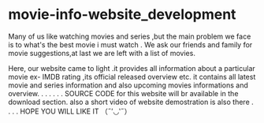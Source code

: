 # movie-info-website_development

Many of us like watching movies and series ,but the main problem we face is to what's the best movie i must watch . 
We ask our friends and family for movie suggestions,at last we are left with a list of movies.

Here, our website came to light .it provides all information about a particular movie ex- IMDB rating ,its official released overview etc.
it contains all latest movie and series information and also upcoming movies informations and overview.
.
.
.
.
.
.
SOURCE CODE for this website will br available in the download section.
also a short video of website demostration is also there
.
.
.
.
HOPE YOU WILL LIKE IT （˶′◡‵˶） 
